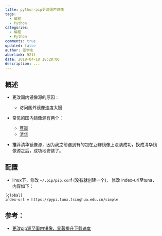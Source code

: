 ```yaml
---
title: python-pip更改国内镜像
tags:
  - 编程
  - Python
categories:
  - 编程
  - Python
comments: true
updated: false
author: 张学志
abbrlink: 921f
date: 2018-04-18 18:20:00
description: ...
---
```



## 概述
* 更改国内镜像源的原因：
	* 访问国外镜像速度太慢
	
* 常见的国内镜像源有两个：
	* [豆瓣](http://pypi.douban.com/simple/)
	* [清华](https://pypi.tuna.tsinghua.edu.cn/simple)

* 推荐清华镜像源，因为我之前遇到有的包在豆瓣镜像上没装成功，换成清华镜像源之后，成功地安装了。


## 配置

* linux下，修改 `~/.pip/pip.con`f (没有就创建一个)， 修改 index-url至tuna，内容如下：
```
[global]
index-url = https://pypi.tuna.tsinghua.edu.cn/simple
```

## 参考：
* [更改pip源至国内镜像，显著提升下载速度](https://blog.csdn.net/lambert310/article/details/52412059)
